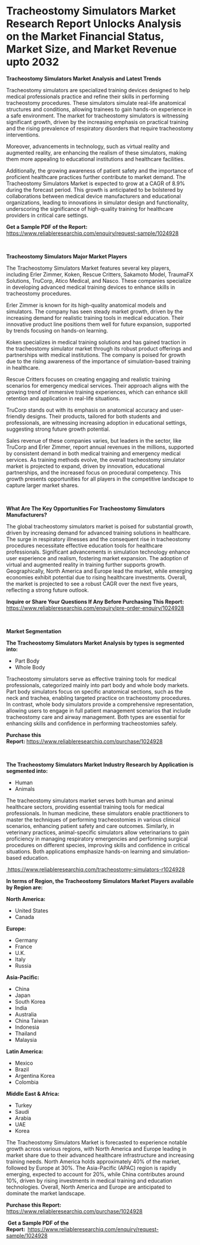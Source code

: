 <p><h1>Tracheostomy Simulators Market Research Report Unlocks Analysis on the Market Financial Status, Market Size, and Market Revenue upto 2032</h1></p><p><strong>Tracheostomy Simulators Market Analysis and Latest Trends</strong></p>
<p><p>Tracheostomy simulators are specialized training devices designed to help medical professionals practice and refine their skills in performing tracheostomy procedures. These simulators simulate real-life anatomical structures and conditions, allowing trainees to gain hands-on experience in a safe environment. The market for tracheostomy simulators is witnessing significant growth, driven by the increasing emphasis on practical training and the rising prevalence of respiratory disorders that require tracheostomy interventions. </p><p>Moreover, advancements in technology, such as virtual reality and augmented reality, are enhancing the realism of these simulators, making them more appealing to educational institutions and healthcare facilities. </p><p>Additionally, the growing awareness of patient safety and the importance of proficient healthcare practices further contribute to market demand. The Tracheostomy Simulators Market is expected to grow at a CAGR of 8.9% during the forecast period. This growth is anticipated to be bolstered by collaborations between medical device manufacturers and educational organizations, leading to innovations in simulator design and functionality, underscoring the significance of high-quality training for healthcare providers in critical care settings.</p></p>
<p><strong>Get a Sample PDF of the Report:&nbsp;</strong> <a href="https://www.reliableresearchiq.com/enquiry/request-sample/1024928?utm_campaign=2455&utm_medium=2&utm_source=Github&utm_content=ia&utm_term=18042025&utm_id=tracheostomy-simulators">https://www.reliableresearchiq.com/enquiry/request-sample/1024928</a></p>
<p>&nbsp;</p>
<p><strong>Tracheostomy Simulators Major Market Players</strong></p>
<p><p>The Tracheostomy Simulators Market features several key players, including Erler Zimmer, Koken, Rescue Critters, Sakamoto Model, TraumaFX Solutions, TruCorp, Atico Medical, and Nasco. These companies specialize in developing advanced medical training devices to enhance skills in tracheostomy procedures.</p><p>Erler Zimmer is known for its high-quality anatomical models and simulators. The company has seen steady market growth, driven by the increasing demand for realistic training tools in medical education. Their innovative product line positions them well for future expansion, supported by trends focusing on hands-on learning.</p><p>Koken specializes in medical training solutions and has gained traction in the tracheostomy simulator market through its robust product offerings and partnerships with medical institutions. The company is poised for growth due to the rising awareness of the importance of simulation-based training in healthcare.</p><p>Rescue Critters focuses on creating engaging and realistic training scenarios for emergency medical services. Their approach aligns with the growing trend of immersive training experiences, which can enhance skill retention and application in real-life situations.</p><p>TruCorp stands out with its emphasis on anatomical accuracy and user-friendly designs. Their products, tailored for both students and professionals, are witnessing increasing adoption in educational settings, suggesting strong future growth potential.</p><p>Sales revenue of these companies varies, but leaders in the sector, like TruCorp and Erler Zimmer, report annual revenues in the millions, supported by consistent demand in both medical training and emergency medical services. As training methods evolve, the overall tracheostomy simulator market is projected to expand, driven by innovation, educational partnerships, and the increased focus on procedural competency. This growth presents opportunities for all players in the competitive landscape to capture larger market shares.</p></p>
<p>&nbsp;</p>
<p><strong>What Are The Key Opportunities For Tracheostomy Simulators Manufacturers?</strong></p>
<p><p>The global tracheostomy simulators market is poised for substantial growth, driven by increasing demand for advanced training solutions in healthcare. The surge in respiratory illnesses and the consequent rise in tracheostomy procedures necessitate effective education tools for healthcare professionals. Significant advancements in simulation technology enhance user experience and realism, fostering market expansion. The adoption of virtual and augmented reality in training further supports growth. Geographically, North America and Europe lead the market, while emerging economies exhibit potential due to rising healthcare investments. Overall, the market is projected to see a robust CAGR over the next five years, reflecting a strong future outlook.</p></p>
<p><strong>Inquire or Share Your Questions If Any Before Purchasing This Report:</strong> <a href="https://www.reliableresearchiq.com/enquiry/pre-order-enquiry/1024928?utm_campaign=2455&utm_medium=2&utm_source=Github&utm_content=ia&utm_term=18042025&utm_id=tracheostomy-simulators">https://www.reliableresearchiq.com/enquiry/pre-order-enquiry/1024928</a></p>
<p>&nbsp;</p>
<p><strong>Market Segmentation</strong></p>
<p><strong>The Tracheostomy Simulators Market Analysis by types is segmented into:</strong></p>
<p><ul><li>Part Body</li><li>Whole Body</li></ul></p>
<p><p>Tracheostomy simulators serve as effective training tools for medical professionals, categorized mainly into part body and whole body markets. Part body simulators focus on specific anatomical sections, such as the neck and trachea, enabling targeted practice on tracheostomy procedures. In contrast, whole body simulators provide a comprehensive representation, allowing users to engage in full patient management scenarios that include tracheostomy care and airway management. Both types are essential for enhancing skills and confidence in performing tracheostomies safely.</p></p>
<p><strong>Purchase this Report:&nbsp;</strong><a href="https://www.reliableresearchiq.com/purchase/1024928?utm_campaign=2455&utm_medium=2&utm_source=Github&utm_content=ia&utm_term=18042025&utm_id=tracheostomy-simulators">https://www.reliableresearchiq.com/purchase/1024928</a></p>
<p>&nbsp;</p>
<p><strong>The Tracheostomy Simulators Market Industry Research by Application is segmented into:</strong></p>
<p><ul><li>Human</li><li>Animals</li></ul></p>
<p><p>The tracheostomy simulators market serves both human and animal healthcare sectors, providing essential training tools for medical professionals. In human medicine, these simulators enable practitioners to master the techniques of performing tracheostomies in various clinical scenarios, enhancing patient safety and care outcomes. Similarly, in veterinary practices, animal-specific simulators allow veterinarians to gain proficiency in managing respiratory emergencies and performing surgical procedures on different species, improving skills and confidence in critical situations. Both applications emphasize hands-on learning and simulation-based education.</p></p>
<p><a href="https://www.reliableresearchiq.com/tracheostomy-simulators-r1024928?utm_campaign=2455&utm_medium=2&utm_source=Github&utm_content=ia&utm_term=18042025&utm_id=tracheostomy-simulators">&nbsp;https://www.reliableresearchiq.com/tracheostomy-simulators-r1024928</a></p>
<p><strong>In terms of Region, the Tracheostomy Simulators Market Players available by Region are:</strong></p>
<p>
    <p> <strong> North America: </strong>
        <ul>
            <li>United States</li>
            <li>Canada</li>
        </ul>
        </p> 
    <p> <strong> Europe: </strong>
        <ul>
            <li>Germany</li>
            <li>France</li>
            <li>U.K.</li>
            <li>Italy</li>
            <li>Russia</li>
        </ul>
        </p> 
    <p> <strong> Asia-Pacific: </strong>
        <ul>
            <li>China</li>
            <li>Japan</li>
            <li>South Korea</li>
            <li>India</li>
            <li>Australia</li>
            <li>China Taiwan</li>
            <li>Indonesia</li>
            <li>Thailand</li>
            <li>Malaysia</li>
        </ul>
        </p> 
    <p> <strong> Latin America: </strong>
        <ul>
            <li>Mexico</li>
            <li>Brazil</li>
            <li>Argentina Korea</li>
            <li>Colombia</li>
        </ul>
        </p> 
    <p> <strong> Middle East & Africa: </strong>
        <ul>
            <li>Turkey</li>
            <li>Saudi</li>
            <li>Arabia</li>
            <li>UAE</li>
            <li>Korea</li>
        </ul>
    </p>
    </p>
<p><p>The Tracheostomy Simulators Market is forecasted to experience notable growth across various regions, with North America and Europe leading in market share due to their advanced healthcare infrastructure and increasing training needs. North America holds approximately 40% of the market, followed by Europe at 30%. The Asia-Pacific (APAC) region is rapidly emerging, expected to account for 20%, while China contributes around 10%, driven by rising investments in medical training and education technologies. Overall, North America and Europe are anticipated to dominate the market landscape.</p></p>
<p><strong>Purchase this Report: </strong><a href="https://www.reliableresearchiq.com/purchase/1024928?utm_campaign=2455&utm_medium=2&utm_source=Github&utm_content=ia&utm_term=18042025&utm_id=tracheostomy-simulators">https://www.reliableresearchiq.com/purchase/1024928</a></p>
<p>&nbsp;<strong>Get a Sample PDF of the Report:&nbsp;&nbsp;</strong><a href="https://www.reliableresearchiq.com/enquiry/request-sample/1024928?utm_campaign=2455&utm_medium=2&utm_source=Github&utm_content=ia&utm_term=18042025&utm_id=tracheostomy-simulators">https://www.reliableresearchiq.com/enquiry/request-sample/1024928</a></p>
<p><strong></strong></p>
<p><p></p><p></p><p></p></p>